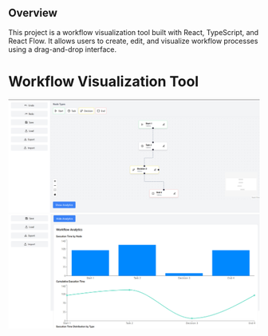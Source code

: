 ## Overview

This project is a workflow visualization tool built with React, TypeScript, and React Flow. It allows users to create, edit, and visualize workflow processes using a drag-and-drop interface.

# Workflow Visualization Tool

![Image](image.png)
![Graph](image-1.png)
